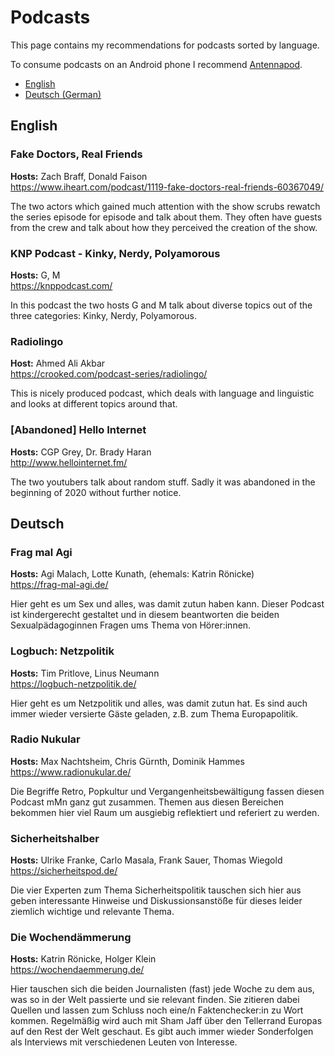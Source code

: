 # Podcasts

This page contains my recommendations for podcasts sorted by language.

To consume podcasts on an Android phone I recommend [Antennapod](https://antennapod.org/).

* [English](#english)
* [Deutsch (German)](#deutsch)

## English

### Fake Doctors, Real Friends
**Hosts:** Zach Braff, Donald Faison  
https://www.iheart.com/podcast/1119-fake-doctors-real-friends-60367049/

The two actors which gained much attention with the show scrubs rewatch the series episode for episode and talk about them. They often have guests from the crew and talk about how they perceived the creation of the show.

### KNP Podcast - Kinky, Nerdy, Polyamorous
**Hosts:** G, M  
https://knppodcast.com/

In this podcast the two hosts G and M talk about diverse topics out of the three categories: Kinky, Nerdy, Polyamorous.

### Radiolingo
**Host:** Ahmed Ali Akbar  
https://crooked.com/podcast-series/radiolingo/

This is nicely produced podcast, which deals with language and linguistic and looks at different topics around that.

### [Abandoned] Hello Internet
**Hosts:** CGP Grey, Dr. Brady Haran  
http://www.hellointernet.fm/

The two youtubers talk about random stuff. Sadly it was abandoned in the beginning of 2020 without further notice.

## Deutsch

### Frag mal Agi
**Hosts:** Agi Malach, Lotte Kunath, (ehemals: Katrin Rönicke)  
https://frag-mal-agi.de/

Hier geht es um Sex und alles, was damit zutun haben kann. Dieser Podcast ist kindergerecht gestaltet und in diesem beantworten die beiden Sexualpädagoginnen Fragen ums Thema von Hörer:innen.

### Logbuch: Netzpolitik
**Hosts:** Tim Pritlove, Linus Neumann  
https://logbuch-netzpolitik.de/

Hier geht es um Netzpolitik und alles, was damit zutun hat. Es sind auch immer wieder versierte Gäste geladen, z.B. zum Thema Europapolitik.

### Radio Nukular
**Hosts:** Max Nachtsheim, Chris Gürnth, Dominik Hammes  
https://www.radionukular.de/

Die Begriffe Retro, Popkultur und Vergangenheitsbewältigung fassen diesen Podcast mMn ganz gut zusammen. Themen aus diesen Bereichen bekommen hier viel Raum um ausgiebig reflektiert und referiert zu werden.  

### Sicherheitshalber
**Hosts:** Ulrike Franke, Carlo Masala, Frank Sauer, Thomas Wiegold  
https://sicherheitspod.de/

Die vier Experten zum Thema Sicherheitspolitik tauschen sich hier aus geben interessante Hinweise und Diskussionsanstöße für dieses leider ziemlich wichtige und relevante Thema.

### Die Wochendämmerung
**Hosts:** Katrin Rönicke, Holger Klein  
https://wochendaemmerung.de/

Hier tauschen sich die beiden Journalisten (fast) jede Woche zu dem aus, was so in der Welt passierte und sie relevant finden. Sie zitieren dabei Quellen und lassen zum Schluss noch eine/n Faktenchecker:in zu Wort kommen. Regelmäßig wird auch mit Sham Jaff über den Tellerrand Europas auf den Rest der Welt geschaut. Es gibt auch immer wieder Sonderfolgen als Interviews mit verschiedenen Leuten von Interesse.
